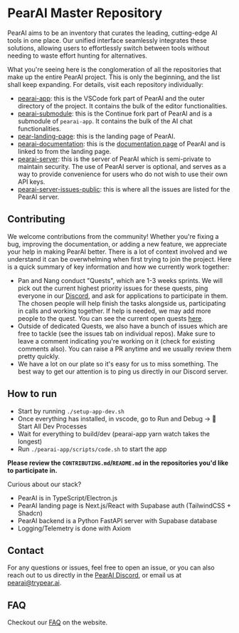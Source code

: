 # PearAI Master Repository

PearAI aims to be an inventory that curates the leading, cutting-edge AI tools in one place. Our unified interface seamlessly integrates these solutions, allowing users to effortlessly switch between tools without needing to waste effort hunting for alternatives.

What you're seeing here is the conglomeration of all the repositories that make up the entire PearAI project. This is only the beginning, and the list shall keep expanding. For details, visit each repository individually:

- [pearai-app](https://github.com/trypear/pearai-app): this is the VSCode fork part of PearAI and the outer directory of the project. It contains the bulk of the editor functionalities.
- [pearai-submodule](https://github.com/trypear/pearai-submodule): this is the Continue fork part of PearAI and is a submodule of `pearai-app`. It contains the bulk of the AI chat functionalities.
- [pear-landing-page](https://github.com/trypear/pear-landing-page): this is the landing page of PearAI.
- [pearai-documentation](https://github.com/trypear/pearai-documentation): this is the [documentation page](https://trypear.ai/docs) of PearAI and is linked to from the landing page.
- [pearai-server](https://github.com/trypear/pearai-server): this is the server of PearAI which is semi-private to maintain security. The use of PearAI server is optional, and serves as a way to provide convenience for users who do not wish to use their own API keys.
- [pearai-server-issues-public](https://github.com/trypear/pearai-server-issues-public): this is where all the issues are listed for the PearAI server.

## Contributing

We welcome contributions from the community! Whether you're fixing a bug, improving the documentation, or adding a new feature, we appreciate your help in making PearAI better. There is a lot of context involved and we understand it can be overwhelming when first trying to join the project. Here is a quick summary of key information and how we currently work together:

- Pan and Nang conduct "Quests", which are 1-3 weeks sprints. We will pick out the current highest priority issues for these quests, ping everyone in our [Discord](<[url](https://discord.gg/7QMraJUsQt)>), and ask for applications to participate in them. The chosen people will help finish the tasks alongside us, participating in calls and working together. If help is needed, we may add more people to the quest. You can see the current open quests [here](https://github.com/orgs/trypear/projects?query=is%3Aopen).
- Outside of dedicated Quests, we also have a bunch of issues which are free to tackle (see the issues tab on individual repos). Make sure to leave a comment indicating you're working on it (check for existing comments also). You can raise a PR anytime and we usually review them pretty quickly.
- We have a lot on our plate so it's easy for us to miss something. The best way to get our attention is to ping us directly in our Discord server.

## How to run

- Start by running `./setup-app-dev.sh`
- Once everything has installed, in vscode, go to Run and Debug -> 🚀 Start All Dev Processes
- Wait for everything to build/dev (pearai-app yarn watch takes the longest)
- Run `./pearai-app/scripts/code.sh` to start the app

**Please review the `CONTRIBUTING.md`/`README.md` in the repositories you'd like to participate in.**

Curious about our stack?

- PearAI is in TypeScript/Electron.js
- PearAI landing page is Next.js/React with Supabase auth (TailwindCSS + Shadcn)
- PearAI backend is a Python FastAPI server with Supabase database
- Logging/Telemetry is done with Axiom

## Contact

For any questions or issues, feel free to open an issue, or you can also reach out to us directly in the [PearAI Discord](https://discord.gg/7QMraJUsQt), or email us at [pearai@trypear.ai](mailto:pearai@trypear.ai).

## FAQ

Checkout our [FAQ](https://trypear.ai/faq) on the website.
